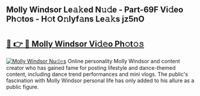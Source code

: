 ## Molly Windsor Le𝚊𝚔ed N𝚞𝚍e - Part-69F Vi𝚍eo Ph𝚘tos - H𝚘t O𝚗lyf𝚊ns Le𝚊𝚔s jz5nO

# <h2><a href="http://hf4h46.feru.top/?c=Molly+Windsor">🔗 👉 🔴 Molly Windsor Vi𝚍𝚎o Ph𝚘t𝚘𝚜</a></h2>

[![Molly Windsor Nu𝚍𝚎s](https://i.imgur.com/0TWrTi3.gif)](http://hf4h46.feru.top/?c=Molly+Windsor)
Online personality Molly Windsor and content creator who has gained fame for posting lifestyle and dance-themed content, including dance trend performances and mini vlogs. The public's fascination with Molly Windsor personal life has only added to his allure as a public figure. 
